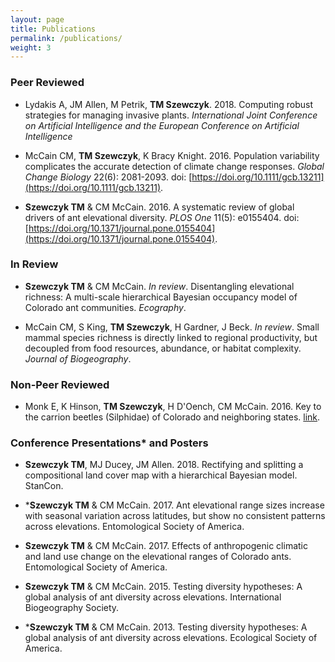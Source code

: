 ```yaml
---
layout: page
title: Publications
permalink: /publications/
weight: 3
---
```


### Peer Reviewed

- Lydakis A, JM Allen, M Petrik, **TM Szewczyk**. 2018. Computing robust strategies for managing invasive plants. *International Joint Conference on Artificial Intelligence and the European Conference on Artificial Intelligence*  

- McCain CM, **TM Szewczyk**, K Bracy Knight. 2016. Population variability complicates the accurate detection of climate change responses. *Global Change Biology* 22(6): 2081-2093. doi: [https://doi.org/10.1111/gcb.13211](https://doi.org/10.1111/gcb.13211).

- **Szewczyk TM** & CM McCain. 2016. A systematic review of global drivers of ant elevational diversity. *PLOS One* 11(5): e0155404. doi: [https://doi.org/10.1371/journal.pone.0155404](https://doi.org/10.1371/journal.pone.0155404).



### In Review  

- **Szewczyk TM** & CM McCain. *In review*. Disentangling elevational richness: A multi-scale hierarchical Bayesian occupancy model of Colorado ant communities. *Ecography*.

- McCain CM, S King, **TM Szewczyk**, H Gardner, J Beck. *In review*. Small mammal species richness is directly linked to regional productivity, but decoupled from food resources, abundance, or habitat complexity. *Journal of Biogeography*.



### Non-Peer Reviewed

- Monk E, K Hinson, **TM Szewczyk**, H D'Oench, CM McCain. 2016. Key to the carrion beetles (Silphidae) of Colorado and neighboring states. [link](http://spot.colorado.edu/~mccainc/PDFs/Key%20to%20Silphidae%20of%20Colorado.pdf).


### Conference Presentations* and Posters

- **Szewczyk TM**, MJ Ducey, JM Allen. 2018. Rectifying and splitting a compositional land cover map with a hierarchical Bayesian model. StanCon.

- \***Szewczyk TM** & CM McCain. 2017. Ant elevational range sizes increase with seasonal variation across latitudes, but show no consistent patterns across elevations. Entomological Society of America.

- **Szewczyk TM** & CM McCain. 2017. Effects of anthropogenic climatic and land use change on the elevational ranges of Colorado ants. Entomological Society of America.

- **Szewczyk TM** & CM McCain. 2015. Testing diversity hypotheses: A global analysis of ant diversity across elevations. International Biogeography Society.

- \***Szewczyk TM** & CM McCain. 2013. Testing diversity hypotheses: A global analysis of ant diversity across elevations. Ecological Society of America.
